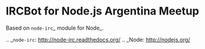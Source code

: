 IRCBot for Node.js Argentina Meetup
=================

Based on `node-irc`_ module for Node_.

.. _`node-irc`: http://node-irc.readthedocs.org/
.. _Node: http://nodejs.org/